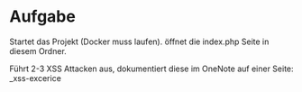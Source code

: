 # Aufgabe

Startet das Projekt (Docker muss laufen).
öffnet die index.php Seite in diesem Ordner.

Führt 2-3 XSS Attacken aus, dokumentiert diese im OneNote auf einer Seite: <Datum>_xss-excerice 